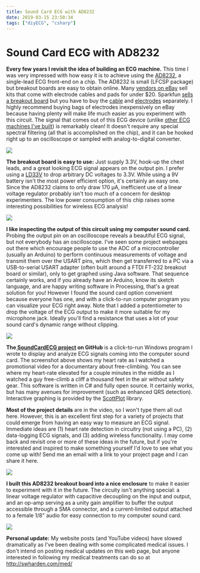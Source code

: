 ```yaml
---
title: Sound Card ECG with AD8232
date: 2019-03-15 23:50:34
tags: ["diyECG", "csharp"]
---
```


# Sound Card ECG with AD8232

**Every few years I revisit the idea of building an ECG machine.** This time I was very impressed with how easy it is to achieve using the [AD8232](https://www.analog.com/media/en/technical-documentation/data-sheets/ad8232.pdf), a single-lead ECG front-end on a chip. The AD8232 is small (LFCSP package) but breakout boards are easy to obtain online. Many [vendors on eBay](https://www.ebay.com/sch/ad8232+module) sell kits that come with electrode cables and pads for under $20. Sparkfun [sells a breakout board](https://www.sparkfun.com/products/12650) but you have to buy the [cable](https://www.sparkfun.com/products/12970) and [electrodes](https://www.sparkfun.com/products/12969) separately. I highly recommend buying bags of electrodes inexpensively on eBay because having plenty will make life much easier as you experiment with this circuit. The signal that comes out of this ECG device (unlike [other ECG machines I've built](https://www.swharden.com/wp/2016-08-08-diy-ecg-with-1-op-amp/)) is remarkably clean! It doesn't require any special spectral filtering (all that is accomplished on the chip), and it can be hooked right up to an oscilloscope or sampled with analog-to-digital converter.

![](https://www.youtube.com/embed/sP_-f5nsOEo)

**The breakout board is easy to use:** Just supply 3.3V, hook-up the chest leads, and a great looking ECG signal appears on the output pin. I prefer using a [LD33V](https://www.sparkfun.com/datasheets/Components/LD1117V33.pdf) to drop arbitrary DC voltages to 3.3V. While using a 9V battery isn't the most power efficient option, it's certainly an easy one. Since the AD8232 claims to only draw 170 µA, inefficient use of a linear voltage regulator probably isn't too much of a concern for desktop experimenters. The low power consumption of this chip raises some interesting possibilities for wireless ECG analysis!

<div class="text-center img-medium">

![](https://swharden.com/static/2019/03/15/CIRCUIT.png)

</div>

**I like inspecting the output of this circuit using my computer sound card.** Probing the output pin on an oscilloscope reveals a beautiful ECG signal, but not everybody has an oscilloscope. I've seen some project webpages out there which encourage people to use the ADC of a microcontroller (usually an Arduino) to perform continuous measurements of voltage and transmit them over the USART pins, which then get transferred to a PC via a USB-to-serial USART adapter (often built around a FTDI FT-232 breakout board or similar), only to get graphed using Java software. That sequence certainly works, and if you already have an Arduino, know its sketch language, and are happy writing software in Processing, that's a great solution for you! However I found the sound card option convenient because everyone has one, and with a click-to-run computer program you can visualize your ECG right away. Note that I added a potentiometer to drop the voltage of the ECG output to make it more suitable for my microphone jack. Ideally you'll find a resistance that uses a lot of your sound card's dynamic range without clipping.

<div class="text-center img-border img-medium">

![](https://swharden.com/static/2019/03/15/screenshot.png)

</div>

**The[ SoundCardECG project](https://github.com/swharden/SoundCardECG) on GitHub** is a click-to-run Windows program I wrote to display and analyze ECG signals coming into the computer sound card. The screenshot above shows my heart rate as I watched a promotional video for a documentary about free-climbing. You can see where my heart-rate elevated for a couple minutes in the middle as I watched a guy free-climb a cliff a thousand feet in the air without safety gear. This software is written in C# and fully open source. It certainly works, but has many avenues for improvement (such as enhanced QRS detection). Interactive graphing is provided by the [ScottPlot](https://github.com/swharden/ScottPlot) library.

**Most of the project details** are in the video, so I won't type them all out here. However, this is an excellent first step for a variety of projects that could emerge from having an easy way to measure an ECG signal. Immediate ideas are (1) heart rate detection in circuitry (not using a PC), (2) data-logging ECG signals, and (3) adding wireless functionality. I may come back and revisit one or more of these ideas in the future, but if you're interested and inspired to make something yourself I'd love to see what you come up with! Send me an email with a link to your project page and I can share it here.

<div class="text-center img-border">

![](https://swharden.com/static/2019/03/15/DSC_0015_lzn-1.jpg)

</div>

**I built this AD8232 breakout board into a nice enclosure** to make it easier to experiment with it in the future. The circuity isn't anything special: a linear voltage regulator with capacitive decoupling on the input and output, and an op-amp serving as a unity gain amplifier to buffer the output accessible through a SMA connector, and a current-limited output attached to a female 1/8" audio for easy connection to my computer sound card.

<div class="text-center img-border">

![](https://swharden.com/static/2019/03/15/AD8232-ECG-output.gif)

</div>

**Personal update:** My website posts (and YouTube videos) have slowed dramatically as I've been dealing with some complicated medical issues. I don't intend on posting medical updates on this web page, but anyone interested in following my medical treatments can do so at http://swharden.com/med/